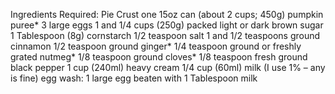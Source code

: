 Ingredients Required: 
Pie Crust
one 15oz can (about 2 cups; 450g) pumpkin puree*
3 large eggs
1 and 1/4 cups (250g) packed light or dark brown sugar
1 Tablespoon (8g) cornstarch
1/2 teaspoon salt
1 and 1/2 teaspoons ground cinnamon
1/2 teaspoon ground ginger*
1/4 teaspoon ground or freshly grated nutmeg*
1/8 teaspoon ground cloves*
1/8 teaspoon fresh ground black pepper
1 cup (240ml) heavy cream
1/4 cup (60ml) milk (I use 1% – any is fine)
egg wash: 1 large egg beaten with 1 Tablespoon milk